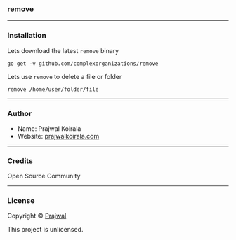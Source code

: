### remove

---
### Installation
Lets download the latest `remove` binary
```
go get -v github.com/complexorganizations/remove
```
Lets use `remove` to delete a file or folder
```
remove /home/user/folder/file
```

---
### Author
* Name: Prajwal Koirala
* Website: [prajwalkoirala.com](https://www.prajwalkoirala.com)

---	
### Credits
Open Source Community

---
### License
Copyright © [Prajwal](https://github.com/prajwal-koirala)

This project is unlicensed.
